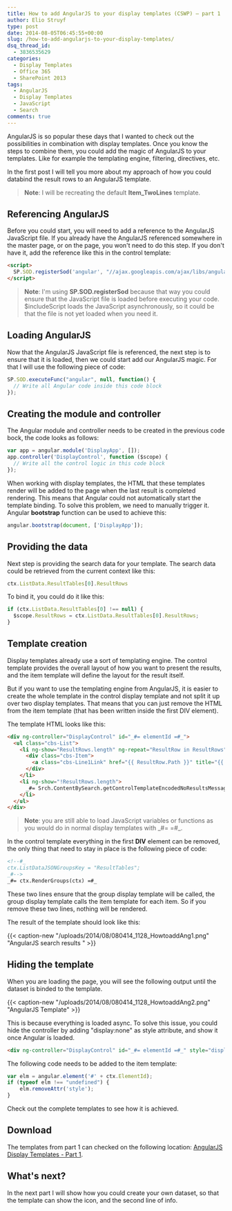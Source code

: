 ```yaml
---
title: How to add AngularJS to your display templates (CSWP) – part 1
author: Elio Struyf
type: post
date: 2014-08-05T06:45:55+00:00
slug: /how-to-add-angularjs-to-your-display-templates/
dsq_thread_id:
  - 3836535629
categories:
  - Display Templates
  - Office 365
  - SharePoint 2013
tags:
  - AngularJS
  - Display Templates
  - JavaScript
  - Search
comments: true
---
```


AngularJS is so popular these days that I wanted to check out the possibilities in combination with display templates. Once you know the steps to combine them, you could add the magic of AngularJS to your templates. Like for example the templating engine, filtering, directives, etc.

In the first post I will tell you more about my approach of how you could databind the result rows to an AngularJS template.

> **Note**: I will be recreating the default **Item_TwoLines** template.

## Referencing AngularJS

Before you could start, you will need to add a reference to the AngularJS JavaScript file. If you already have the AngularJS referenced somewhere in the master page, or on the page, you won't need to do this step. If you don't have it, add the reference like this in the control template:

```html
<script>
  SP.SOD.registerSod('angular', "//ajax.googleapis.com/ajax/libs/angularjs/1.2.20/angular.min.js");
</script>
```

> **Note**: I'm using **SP.SOD.registerSod** because that way you could ensure that the JavaScript file is loaded before executing your code. $includeScript loads the JavaScript asynchronously, so it could be that the file is not yet loaded when you need it.

## Loading AngularJS

Now that the AngularJS JavaScript file is referenced, the next step is to ensure that it is loaded, then we could start add our AngularJS magic. For that I will use the following piece of code:

```javascript
SP.SOD.executeFunc("angular", null, function() {
  // Write all Angular code inside this code block
});
```

## Creating the module and controller

The Angular module and controller needs to be created in the previous code bock, the code looks as follows:

```javascript
var app = angular.module('DisplayApp', []);
app.controller('DisplayControl', function ($scope) {
  // Write all the control logic in this code block
});
```

When working with display templates, the HTML that these templates render will be added to the page when the last result is completed rendering. This means that Angular could not automatically start the template binding. To solve this problem, we need to manually trigger it. Angular **bootstrap** function can be used to achieve this:

```javascript
angular.bootstrap(document, ['DisplayApp']);
```


## Providing the data

Next step is providing the search data for your template. The search data could be retrieved from the current context like this:

```javascript
ctx.ListData.ResultTables[0].ResultRows
```

To bind it, you could do it like this:

```javascript
if (ctx.ListData.ResultTables[0] !== null) {
  $scope.ResultRows = ctx.ListData.ResultTables[0].ResultRows;
}
```


## Template creation

Display templates already use a sort of templating engine. The control template provides the overall layout of how you want to present the results, and the item template will define the layout for the result itself.

But if you want to use the templating engine from AngularJS, it is easier to create the whole template in the control display template and not split it up over two display templates. That means that you can just remove the HTML from the item template (that has been written inside the first DIV element).

The template HTML looks like this:

```html
<div ng-controller="DisplayControl" id="_#= elementId =#_">
  <ul class="cbs-List">
    <li ng-show="ResultRows.length" ng-repeat="ResultRow in ResultRows">
      <div class="cbs-Item">
        <a class="cbs-Line1Link" href="{{ ResultRow.Path }}" title="{{ ResultRow.Title }}">{{ ResultRow.Title }}</a>
      </div>
    </li>
    <li ng-show="!ResultRows.length">
      _#= Srch.ContentBySearch.getControlTemplateEncodedNoResultsMessage(ctx.ClientControl) =#_
    </li>
  </ul>
</div>
```

> **Note**: you are still able to load JavaScript variables or functions as you would do in normal display templates with \_\#= =\#\_.

In the control template everything in the first **DIV** element can be removed, the only thing that need to stay in place is the following piece of code:

```html
<!--#_
ctx.ListDataJSONGroupsKey = "ResultTables";
_#-->
_#= ctx.RenderGroups(ctx) =#_
```

These two lines ensure that the group display template will be called, the group display template calls the item template for each item. So if you remove these two lines, nothing will be rendered.

The result of the template should look like this:

{{< caption-new "/uploads/2014/08/080414_1128_HowtoaddAng1.png" "AngularJS search results " >}}

## Hiding the template

When you are loading the page, you will see the following output until the dataset is binded to the template.

{{< caption-new "/uploads/2014/08/080414_1128_HowtoaddAng2.png" "AngularJS Template" >}}

This is because everything is loaded async. To solve this issue, you could hide the controller by adding "display:none" as style attribute, and show it once Angular is loaded.

```html
<div ng-controller="DisplayControl" id="_#= elementId =#_" style="display:none;">
```

The following code needs to be added to the item template:

```javascript
var elm = angular.element('#' + ctx.ElementId);
if (typeof elm !== "undefined") {
    elm.removeAttr('style');
}
```

Check out the complete templates to see how it is achieved.

## Download

The templates from part 1 can checked on the following location: [AngularJS Display Templates - Part 1](https://github.com/SPCSR/DisplayTemplates/tree/master/Search%20Display%20Templates/AngularJS%20Templates%20%28CSWP%29/Part1 "AngularJS display templates part 1").

## What's next?

In the next part I will show how you could create your own dataset, so that the template can show the icon, and the second line of info.